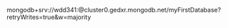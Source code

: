 mongodb+srv://wdd341:<password>@cluster0.gedxr.mongodb.net/myFirstDatabase?retryWrites=true&w=majority



